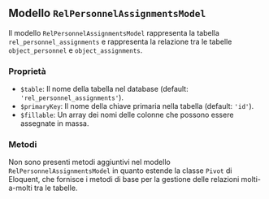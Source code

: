## Modello `RelPersonnelAssignmentsModel`

Il modello `RelPersonnelAssignmentsModel` rappresenta la tabella `rel_personnel_assignments` e rappresenta la relazione tra le tabelle `object_personnel` e `object_assignments`.

### Proprietà

* `$table`: Il nome della tabella nel database (default: `'rel_personnel_assignments'`).
* `$primaryKey`: Il nome della chiave primaria nella tabella (default: `'id'`).
* `$fillable`: Un array dei nomi delle colonne che possono essere assegnate in massa.

### Metodi

Non sono presenti metodi aggiuntivi nel modello `RelPersonnelAssignmentsModel` in quanto estende la classe `Pivot` di Eloquent, che fornisce i metodi di base per la gestione delle relazioni molti-a-molti tra le tabelle.
